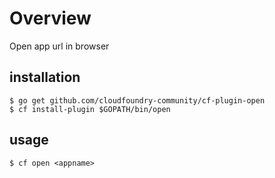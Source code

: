 # Overview

Open app url in browser

## installation

```
$ go get github.com/cloudfoundry-community/cf-plugin-open
$ cf install-plugin $GOPATH/bin/open
```

## usage

```
$ cf open <appname>
```
